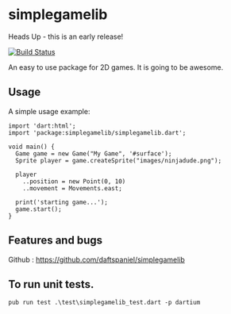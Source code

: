 # simplegamelib

Heads Up - this is an early release!

[![Build Status](https://travis-ci.org/daftspaniel/simplegamelib.svg?branch=master)](https://travis-ci.org/daftspaniel/simplegamelib)

An easy to use package for 2D games. It is going to be awesome.

## Usage

A simple usage example:

    import 'dart:html';
    import 'package:simplegamelib/simplegamelib.dart';

    void main() {
      Game game = new Game("My Game", '#surface');
      Sprite player = game.createSprite("images/ninjadude.png");

      player
        ..position = new Point(0, 10)
        ..movement = Movements.east;
		
      print('starting game...');
      game.start();
    }


## Features and bugs

Github : https://github.com/daftspaniel/simplegamelib

## To run unit tests.

    pub run test .\test\simplegamelib_test.dart -p dartium
